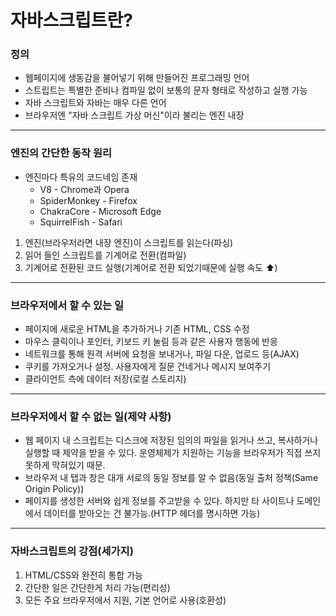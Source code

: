# 자바스크립트란?

### 정의

- 웹페이지에 생동감을 불어넣기 위해 만들어진 프로그래밍 언어
- 스트립트는 특별한 준비나 컴파일 없이 보통의 문자 형태로 작성하고 실행 가능
- 자바 스크립트와 자바는 매우 다른 언어
- 브라우저엔 "자바 스크립트 가상 머신"이라 불리는 엔진 내장

---

### 엔진의 간단한 동작 원리

- 엔진마다 특유의 코드네임 존재
  - V8 - Chrome과 Opera
  - SpiderMonkey - Firefox
  - ChakraCore - Microsoft Edge
  - SquirrelFish - Safari

1. 엔진(브라우저라면 내장 엔진)이 스크립트를 읽는다(파싱)
2. 읽어 들인 스크립트를 기계어로 전환(컴파일)
3. 기계어로 전환된 코드 실행(기계어로 전환 되었기때문에 실행 속도 ⬆️)

---

### 브라우저에서 할 수 있는 일

- 페이지에 새로운 HTML을 추가하거나 기존 HTML, CSS 수정
- 마우스 클릭이나 포인터, 키보드 키 눌림 등과 같은 사용자 행동에 반응
- 네트워크를 통해 원격 서버에 요청을 보내거나, 파일 다운, 업로드 등(AJAX)
- 쿠키를 가져오거나 설정. 사용자에게 질문 건네거나 메시지 보여주기
- 클라이언트 측에 데이터 저장(로컬 스토리지)

---

### 브라우저에서 할 수 없는 일(제약 사항)

- 웹 페이지 내 스크립트는 디스크에 저장된 임의의 파일을 읽거나 쓰고, 복사하거나 실행할 때 제약을 받을 수 있다. 운영체제가 지원하는 기능을 브라우저가 직접 쓰지 못하게 막혀있기 때문.
- 브라우저 내 탭과 창은 대개 서로의 동일 정보를 알 수 없음(동일 출처 정책(Same Origin Policy))
- 페이지를 생성한 서버와 쉽게 정보를 주고받을 수 있다. 하지만 타 사이트나 도메인에서 데이터를 받아오는 건 불가능.(HTTP 헤더를 명시하면 가능)

---

### 자바스크립트의 강점(세가지)

1. HTML/CSS와 완전히 통합 가능
2. 간단한 일은 간단한게 처리 가능(편리성)
3. 모든 주요 브라우저에서 지원, 기본 언어로 사용(호환성)
